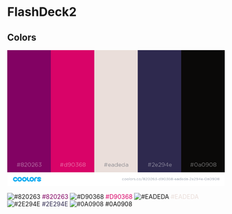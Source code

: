 # FlashDeck2

## Colors
![colors](./coolors1.png "color scheme")

![#820263](https://placehold.it/15/820263/000000?text=+) 
<font color="#820263">#820263</font>
![#D90368](https://placehold.it/15/D90368/000000?text=+) 
<font color="#D90368">#D90368</font>
![#EADEDA](https://placehold.it/15/EADEDA/000000?text=+) 
<font color="#EADEDA">#EADEDA</font>
![#2E294E](https://placehold.it/15/2E294E/000000?text=+) 
<font color="#2E294E">#2E294E</font>
![#0A0908](https://placehold.it/15/0A0908/000000?text=+) 
<font color="#0A0908">#0A0908</font>